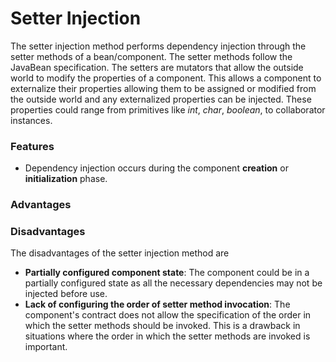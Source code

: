 # Setter Injection

The setter injection method performs dependency injection through the setter methods of a bean/component. The setter methods follow the JavaBean specification. The setters are mutators that allow the outside world to modify the properties of a component. This allows a component to externalize their properties allowing them to be assigned or modified from the outside world and any externalized properties can be injected. These properties could range from primitives like *int*, *char*, *boolean*, to collaborator instances.

### Features

* Dependency injection occurs during the component **creation** or **initialization** phase.

### Advantages

### Disadvantages

The disadvantages of the setter injection method are

* **Partially configured component state**: The component could be in a partially configured state as all the necessary dependencies may not be injected before use.
* **Lack of configuring the order of setter method invocation**: The component's contract does not allow the specification of the order in which the setter methods should be invoked. This is a drawback in situations where the order in which the setter methods are invoked is important.
